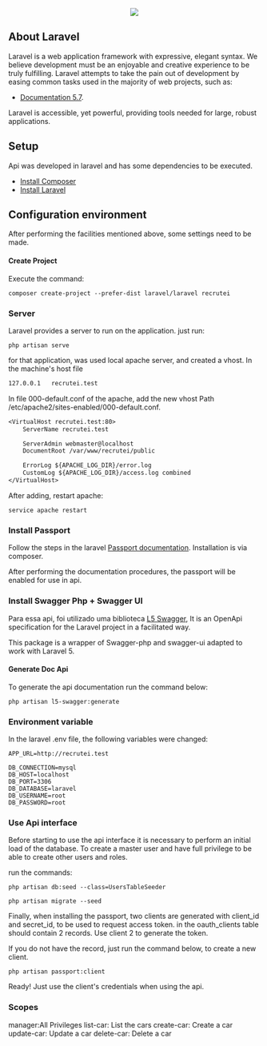 
<p align="center"><img src="https://laravel.com/assets/img/components/logo-laravel.svg"></p>


## About Laravel

Laravel is a web application framework with expressive, elegant syntax. We believe development must be an enjoyable and creative experience to be truly fulfilling. Laravel attempts to take the pain out of development by easing common tasks used in the majority of web projects, such as:

- [Documentation 5.7](https://laravel.com/docs/5.7).


Laravel is accessible, yet powerful, providing tools needed for large, robust applications.

## Setup

Api was developed in laravel and has some dependencies to be executed.

- [Install Composer](https://getcomposer.org/doc/00-intro.md)
- [Install Laravel](https://laravel.com/docs/5.7#installation)

## Configuration environment

After performing the facilities mentioned above, some settings need to be made.

#### Create Project

Execute the command:

```shell
composer create-project --prefer-dist laravel/laravel recrutei
```

### Server

Laravel provides a server to run on the application. just run:

```shell
php artisan serve
```

for that application, was used local apache server, and created a vhost.
In the machine's host file

```txt
127.0.0.1   recrutei.test
```

In file 000-default.conf of the apache, add the new vhost
Path /etc/apache2/sites-enabled/000-default.conf.

```txt
<VirtualHost recrutei.test:80>
    ServerName recrutei.test

    ServerAdmin webmaster@localhost
    DocumentRoot /var/www/recrutei/public

    ErrorLog ${APACHE_LOG_DIR}/error.log
    CustomLog ${APACHE_LOG_DIR}/access.log combined
</VirtualHost>
```

After adding, restart apache:

```shell
service apache restart
```

### Install Passport

Follow the steps in the laravel [Passport documentation](https://laravel.com/docs/5.7/passport). Installation is via composer.

After performing the documentation procedures, the passport will be enabled for use in api.

### Install Swagger Php + Swagger UI

Para essa api, foi utilizado uma biblioteca [L5 Swagger](https://github.com/DarkaOnLine/L5-Swagger), 
It is an OpenApi specification for the Laravel project in a facilitated way.

This package is a wrapper of Swagger-php and swagger-ui adapted to work with Laravel 5.

#### Generate Doc Api

To generate the api documentation run the command below:

```shell
php artisan l5-swagger:generate
```

### Environment variable

In the laravel .env file, the following variables were changed:

```shell
APP_URL=http://recrutei.test

DB_CONNECTION=mysql
DB_HOST=localhost
DB_PORT=3306
DB_DATABASE=laravel
DB_USERNAME=root
DB_PASSWORD=root
```

### Use Api interface

Before starting to use the api interface it is necessary to perform an initial load of the database.
To create a master user and have full privilege to be able to create other users and roles.

run the commands:

```shell
php artisan db:seed --class=UsersTableSeeder

php artisan migrate --seed
```
Finally, when installing the passport, two clients are generated with client_id and secret_id, to be used to request access token.
in the oauth_clients table should contain 2 records. Use client 2 to generate the token.

If you do not have the record, just run the command below, to create a new client.

```shell
php artisan passport:client
```

Ready! Just use the client's credentials when using the api.

### Scopes

manager:All Privileges
list-car: List the cars
create-car: Create a car
update-car: Update a car
delete-car: Delete a car
